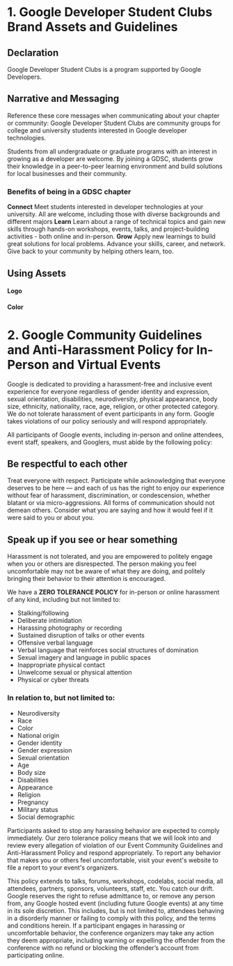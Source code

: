 # 1. Google Developer Student Clubs Brand Assets and Guidelines

## Declaration
Google Developer Student Clubs is a program supported by Google Developers.
## Narrative and Messaging
Reference these core messages when communicating about your chapter or community:
Google Developer Student Clubs are community groups for college and university students interested in Google developer technologies.

Students from all undergraduate or graduate programs with an interest in growing as a developer are welcome. By joining a GDSC, students grow their knowledge in a peer-to-peer learning environment and build solutions for local businesses and their community.
### Benefits of being in a GDSC chapter
**Connect**
Meet students interested in developer technologies at your university. All are welcome, including those with diverse backgrounds and different majors
**Learn**
Learn about a range of technical topics and gain new skills through hands-on workshops, events, talks, and project-building activities - both online and in-person.
**Grow**
Apply new learnings to build great solutions for local problems. Advance your skills, career, and network. Give back to your community by helping others learn, too.
## Using Assets

#### Logo
    

#### Color
    
# 2. Google Community Guidelines and Anti-Harassment Policy for In-Person and Virtual Events

Google is dedicated to providing a harassment-free and inclusive event experience for everyone regardless of gender identity and expression, sexual orientation, disabilities, neurodiversity, physical appearance, body size, ethnicity, nationality, race, age, religion, or other protected category. We do not tolerate harassment of event participants in any form. Google takes violations of our policy seriously and will respond appropriately.

All participants of Google events, including in-person and online attendees, event staff, speakers, and Googlers, must abide by the following policy:

## Be respectful to each other
Treat everyone with respect. Participate while acknowledging that everyone deserves to be here — and each of us has the right to enjoy our experience without fear of harassment, discrimination, or condescension, whether blatant or via micro-aggressions. All forms of communication should not demean others. Consider what you are saying and how it would feel if it were said to you or about you.

## Speak up if you see or hear something
Harassment is not tolerated, and you are empowered to politely engage when you or others are disrespected. The person making you feel uncomfortable may not be aware of what they are doing, and politely bringing their behavior to their attention is encouraged.

We have a **ZERO TOLERANCE POLICY** for in-person or online harassment of any kind, including but not limited to:

- Stalking/following
- Deliberate intimidation
- Harassing photography or recording
- Sustained disruption of talks or other events
- Offensive verbal language
- Verbal language that reinforces social structures of domination
- Sexual imagery and language in public spaces
- Inappropriate physical contact
- Unwelcome sexual or physical attention
- Physical or cyber threats

### In relation to, but not limited to:

- Neurodiversity
- Race
- Color
- National origin
- Gender identity
- Gender expression
- Sexual orientation
- Age
- Body size
- Disabilities
- Appearance
- Religion
- Pregnancy
- Military status
- Social demographic

Participants asked to stop any harassing behavior are expected to comply immediately. Our zero tolerance policy means that we will look into and review every allegation of violation of our Event Community Guidelines and Anti-Harassment Policy and respond appropriately. To report any behavior that makes you or others feel uncomfortable, visit your event's website to file a report to your event's organizers.

This policy extends to talks, forums, workshops, codelabs, social media, all attendees, partners, sponsors, volunteers, staff, etc. You catch our drift. Google reserves the right to refuse admittance to, or remove any person from, any Google hosted event (including future Google events) at any time in its sole discretion. This includes, but is not limited to, attendees behaving in a disorderly manner or failing to comply with this policy, and the terms and conditions herein. If a participant engages in harassing or uncomfortable behavior, the conference organizers may take any action they deem appropriate, including warning or expelling the offender from the conference with no refund or blocking the offender’s account from participating online.
